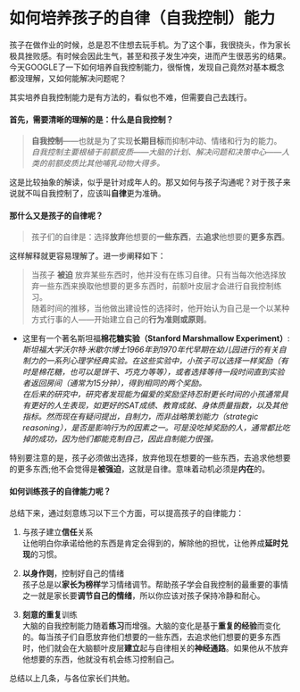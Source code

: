 # 如何培养孩子的自律（自我控制）能力

孩子在做作业的时候，总是忍不住想去玩手机。为了这个事，我很挠头，作为家长极具挫败感。有时候会因此生气，甚至和孩子发生冲突，进而产生很恶劣的结果。今天GOOGLE了一下如何培养自我控制能力，很惭愧，发现自己竟然对基本概念都没理解，又如何能解决问题呢？

其实培养自我控制能力是有方法的，看似也不难，但需要自己去践行。

#### 首先，需要清晰的理解的是：**什么是自我控制？**

>**自我控制**——也就是为了实现**长期目标**而抑制冲动、情绪和行为的能力。  
*自我控制主要根植于前额皮质——大脑的计划、解决问题和决策中心——人类的前额皮质比其他哺乳动物大得多。*

这是比较抽象的解读，似乎是针对成年人的。那又如何与孩子沟通呢？对于孩子来说就不叫自我控制了，应该叫**自律**更为准确。

#### 那什么又是**孩子的自律**呢？

>孩子们的自律是：选择**放弃**他想要的**一些东西**，去**追求**他想要的**更多东西**。

这样解释就更容易理解了。进一步阐释如下：  
>当孩子 **被迫** 放弃某些东西时，他并没有在练习自律。只有当每次他选择放弃一些东西来换取他想要的更多东西时，前额叶皮层才会进行自我控制练习。  
随着时间的推移，当他做出建设性的选择时，他开始认为自己是一个以某种方式行事的人——开始建立自己的**行为准则或原则**。

* 这里有一个著名斯坦福**棉花糖实验（Stanford Marshmallow Experiment）**:  
    *斯坦福大学沃尔特·米歇尔博士1966年到1970年代早期在幼儿园进行的有关自制力的一系列心理学经典实验。在这些实验中，小孩子可以选择一样奖励（有时是棉花糖，也可以是饼干、巧克力等等），或者选择等待一段时间直到实验者返回房间（通常为15分钟），得到相同的两个奖励。  
    在后来的研究中，研究者发现能为偏爱的奖励坚持忍耐更长时间的小孩通常具有更好的人生表现，如更好的SAT成绩、教育成就、身体质量指数，以及其他指标。然而现在有疑问提出，自制力，而非战略策划能力（strategic reasoning），是否是影响行为的因素之一。可是没吃掉奖励的人，通常都比吃掉的成功，因为他们都能克制自己，因此自制能力很强。*

特别要注意的是，孩子必须做出选择，放弃他现在想要的一些东西，去追求他想要的更多东西;他不会觉得是**被强迫**，这就是自律。意味着动机必须是**内在**的。

#### 如何训练孩子的自律能力呢？
总结下来，通过刻意练习以下三个方面，可以提高孩子的自律能力：

1. 与孩子建立**信任**关系  
让他明白你承诺给他的东西是肯定会得到的，解除他的担忧，让他养成**延时兑现**的习惯。


2. **以身作则**，控制好自己的情绪  
孩子总是以**家长为榜样**学习情绪调节。帮助孩子学会自我控制的最重要的事情之一就是家长要**调节自己的情绪**，所以你应该对孩子保持冷静和耐心。

3. **刻意的重复**训练  
大脑的自我控制能力随着**练习**而增强。大脑的变化是基于**重复的经验**而变化的。每当孩子们自愿放弃他们想要的一些东西，去追求他们想要的更多东西时，他们就会在大脑额叶皮层**建立**起与自律相关的**神经通路**。如果他从不放弃他想要的东西，他就没有机会练习控制自己。

总结以上几条，与各位家长们共勉。